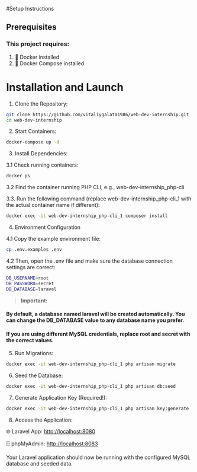 #Setup Instructions

## Prerequisites

### This project requires:

1. 🐳 Docker installed
2. 🐳 Docker Compose installed

# Installation and Launch

1. Clone the Repository:

 ```sh
git clone https://github.com/vitaliygalata1986/web-dev-internship.git
cd web-dev-internship
 ```

2. Start Containers:

 ```sh
docker-compose up -d
 ```

3. Install Dependencies:

3.1 Check running containers:

 ```sh
docker ps
```

3.2 Find the container running PHP CLI, e.g., web-dev-internship_php-cli

3.3. Run the following command (replace web-dev-internship_php-cli_1 with the actual container name if different):

 ```sh
docker exec -it web-dev-internship_php-cli_1 composer install
```

4. Environment Configuration

4.1 Copy the example environment file:

 ```sh
cp .env.examples .env
```

4.2 Then, open the .env file and make sure the database connection settings are correct:

 ```sh
DB_USERNAME=root
DB_PASSWORD=secret
DB_DATABASE=laravel
```
> **Important:**

#### By default, a database named laravel will be created automatically. You can change the DB_DATABASE value to any database name you prefer.
#### If you are using different MySQL credentials, replace root and secret with the correct values.

5. Run Migrations:

 ```sh
docker exec -it web-dev-internship_php-cli_1 php artisan migrate
```

6. Seed the Database:

 ```sh
docker exec -it web-dev-internship_php-cli_1 php artisan db:seed
```

7. Generate Application Key (Required!):

 ```sh
docker exec -it web-dev-internship_php-cli_1 php artisan key:generate
```

8. Access the Application:

🌐 Laravel App: <a href="http://localhost:8080" target="_blank">http://localhost:8080</a>

🗄️ phpMyAdmin: <a href="http://localhost:8083" target="_blank">http://localhost:8083</a>

Your Laravel application should now be running with the configured MySQL database and seeded data.

